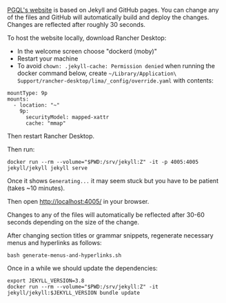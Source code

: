 [PGQL's website](http://pgql-lang.org/) is based on Jekyll and GitHub pages. You can change any of the files and GitHub will automatically build and deploy the changes. Changes are reflected after roughly 30 seconds.

To host the website locally, download Rancher Desktop:

- In the welcome screen choose "dockerd (moby)"
- Restart your machine
- To avoid `chown: .jekyll-cache: Permission denied` when running the docker command below, create `~/Library/Application\ Support/rancher-desktop/lima/_config/override.yaml` with contents:

```
mountType: 9p
mounts:
  - location: "~"
    9p:
      securityModel: mapped-xattr
      cache: "mmap"
```
Then restart Rancher Desktop.

Then run:

```
docker run --rm --volume="$PWD:/srv/jekyll:Z" -it -p 4005:4005 jekyll/jekyll jekyll serve
```

Once it shows `Generating...` it may seem stuck but you have to be patient (takes ~10 minutes).

Then open [http://localhost:4005/](http://localhost:4005/) in your browser.

Changes to any of the files will automatically be reflected after 30-60 seconds depending on the size of the change.

After changing section titles or grammar snippets, regenerate necessary menus and hyperlinks as follows:

```
bash generate-menus-and-hyperlinks.sh
```

Once in a while we should update the dependencies:

```
export JEKYLL_VERSION=3.8
docker run --rm --volume="$PWD:/srv/jekyll:Z" -it jekyll/jekyll:$JEKYLL_VERSION bundle update
```
